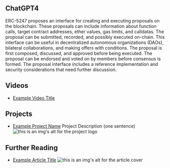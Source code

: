 ## ChatGPT4

ERC-5247 proposes an interface for creating and executing proposals on the blockchain. These proposals can include information about function calls, target contract addresses, ether values, gas limits, and calldatas. The proposal can be submitted, recorded, and possibly executed on-chain. This interface can be useful in decentralized autonomous organizations (DAOs), bilateral collaborations, and making offers with conditions. The proposal is first composed, discussed, and approved before being executed. The proposal can be endorsed and voted on by members before consensus is formed. The proposal interface includes a reference implementation and security considerations that need further discussion.

## Videos

- [Example Video Title](https://www.youtube.com/watch?v=TDGq4aeevgY)

## Projects

- [Example Project Name](https://xxxx.xxx/xxxxx) Project Description (one sentence) ![this is an img's alt for the project logo](https://xxxx.xxx/project-logo.xxx)

## Further Reading

- [Example Article Title](https://xxxx.xxx/xxxxx) ![this is an img's alt for the article cover](https://xxxx.xxx/article-cover.xxx)
